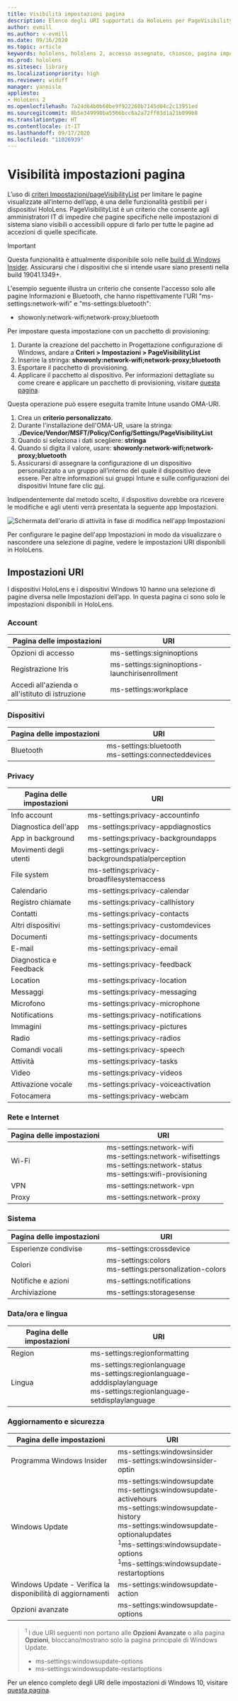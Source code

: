 ```yaml
---
title: Visibilità impostazioni pagina
description: Elenco degli URI supportati da HoloLens per PageVisibilityList e guida
author: evmill
ms.author: v-evmill
ms.date: 09/16/2020
ms.topic: article
keywords: hololens, hololens 2, accesso assegnato, chiosco, pagina impostazioni
ms.prod: hololens
ms.sitesec: library
ms.localizationpriority: high
ms.reviewer: widuff
manager: yannisle
appliesto:
- HoloLens 2
ms.openlocfilehash: 7a24d64b0b60be9f922260b7145d04c2c13951ed
ms.sourcegitcommit: 8b5e349990ba5566bcc6a2a72ff83d1a21b099b8
ms.translationtype: HT
ms.contentlocale: it-IT
ms.lasthandoff: 09/17/2020
ms.locfileid: "11026939"
---
```

# Visibilità impostazioni pagina

L’uso di [criteri Impostazioni/pageVisibilityList](https://docs.microsoft.com/windows/client-management/mdm/policy-csp-settings#settings-pagevisibilitylist) per limitare le pagine visualizzate all’interno dell’app, è una delle funzionalità gestibili per i dispositivi HoloLens. PageVisibilityList è un criterio che consente agli amministratori IT di impedire che pagine specifiche nelle impostazioni di sistema siano visibili o accessibili oppure di farlo per tutte le pagine ad accezioni di quelle specificate. 

> [!IMPORTANT]
> Questa funzionalità è attualmente disponibile solo nelle [build di Windows Insider](hololens-insider.md). Assicurarsi che i dispositivi che si intende usare siano presenti nella build 19041.1349+.

L'esempio seguente illustra un criterio che consente l'accesso solo alle pagine Informazioni e Bluetooth, che hanno rispettivamente l'URI "ms-settings:network-wifi" e "ms-settings:bluetooth":
- showonly:network-wifi;network-proxy;bluetooth

Per impostare questa impostazione con un pacchetto di provisioning: 
1. Durante la creazione del pacchetto in Progettazione configurazione di Windows, andare a **Criteri > Impostazioni > PageVisibilityList**
1. Inserire la stringa: **showonly:network-wifi;network-proxy;bluetooth**
1. Esportare il pacchetto di provisioning.
1. Applicare il pacchetto al dispositivo. Per informazioni dettagliate su come creare e applicare un pacchetto di provisioning, visitare [questa pagina](hololens-provisioning.md). 

Questa operazione può essere eseguita tramite Intune usando OMA-URI.
1. Crea un **criterio personalizzato**.
1. Durante l'installazione dell'OMA-UR, usare la stringa: **./Device/Vendor/MSFT/Policy/Config/Settings/PageVisibilityList**
1. Quando si seleziona i dati scegliere: **stringa**
1. Quando si digita il valore, usare: **showonly:network-wifi;network-proxy;bluetooth**
1. Assicurarsi di assegnare la configurazione di un dispositivo personalizzato a un gruppo all’interno del quale il dispositivo deve essere.
Per altre informazioni sui gruppi Intune e sulle configurazioni dei dispositivi Intune fare clic [qui](hololens-mdm-configure.md).

Indipendentemente dal metodo scelto, il dispositivo dovrebbe ora ricevere le modifiche e agli utenti verrà presentata la seguente app Impostazioni. 

![Schermata dell'orario di attività in fase di modifica nell'app Impostazioni](images/hololens-page-visibility-list.jpg)

Per configurare le pagine dell'app Impostazioni in modo da visualizzare o nascondere una selezione di pagine, vedere le impostazioni URI disponibili in HoloLens. 

## Impostazioni URI

I dispositivi HoloLens e i dispositivi Windows 10 hanno una selezione di pagine diversa nelle Impostazioni dell’app. In questa pagina ci sono solo le impostazioni disponibili in HoloLens. 

### Account
| Pagina delle impostazioni           | URI                                            |
|-------------------------|------------------------------------------------|
| Opzioni di accesso         | ms-settings:signinoptions                      |
| Registrazione Iris       | ms-settings:signinoptions-launchirisenrollment |
| Accedi all'azienda o all'istituto di istruzione | ms-settings:workplace                          |

### Dispositivi
| Pagina delle impostazioni | URI                          |
|---------------|------------------------------|
| Bluetooth     | ms-settings:bluetooth <br> ms-settings:connecteddevices |

### Privacy
| Pagina delle impostazioni            | URI                                             |
|--------------------------|-------------------------------------------------|
| Info account             | ms-settings:privacy-accountinfo                 |
| Diagnostica dell'app        | ms-settings:privacy-appdiagnostics              |
| App in background        | ms-settings:privacy-backgroundapps              |
| Movimenti degli utenti           | ms-settings:privacy-backgroundspatialperception |
| File system              | ms-settings:privacy-broadfilesystemaccess       |
| Calendario                 | ms-settings:privacy-calendar                    |
| Registro chiamate             | ms-settings:privacy-callhistory                 |
| Contatti                 | ms-settings:privacy-contacts                    |
| Altri dispositivi            | ms-settings:privacy-customdevices               |
| Documenti                | ms-settings:privacy-documents                   |
| E-mail                    | ms-settings:privacy-email                       |
| Diagnostica e Feedback | ms-settings:privacy-feedback                    |
| Location                 | ms-settings:privacy-location                    |
| Messaggi                | ms-settings:privacy-messaging                   |
| Microfono               | ms-settings:privacy-microphone                  |
| Notifications            | ms-settings:privacy-notifications               |
| Immagini                 | ms-settings:privacy-pictures                    |
| Radio                   | ms-settings:privacy-radios                      |
| Comandi vocali                   | ms-settings:privacy-speech                      |
| Attività                    | ms-settings:privacy-tasks                       |
| Video                   | ms-settings:privacy-videos                      |
| Attivazione vocale       | ms-settings:privacy-voiceactivation             |
| Fotocamera                   | ms-settings:privacy-webcam                      |

### Rete e Internet
| Pagina delle impostazioni | URI                              |
|---------------|----------------------------------|
| Wi-Fi  | ms-settings:network-wifi<br>ms-settings:network-wifisettings<br>ms-settings:network-status<br>ms-settings:wifi-provisioning    |
| VPN   | ms-settings:network-vpn          |
| Proxy | ms-settings:network-proxy        |

### Sistema
| Pagina delle impostazioni      | URI                                |
|--------------------|------------------------------------|
| Esperienze condivise | ms-settings:crossdevice            |
| Colori             | ms-settings:colors<br>ms-settings:personalization-colors |
| Notifiche e azioni  | ms-settings:notifications          |
| Archiviazione            | ms-settings:storagesense           |

### Data/ora e lingua
| Pagina delle impostazioni | URI                                           |
|---------------|-----------------------------------------------|
| Region        | ms-settings:regionformatting                  |
| Lingua      | ms-settings:regionlanguage<br>ms-settings:regionlanguage-adddisplaylanguage<br>ms-settings:regionlanguage-setdisplaylanguage |

### Aggiornamento e sicurezza
| Pagina delle impostazioni                         | URI                                       |
|---------------------------------------|-------------------------------------------|
| Programma Windows Insider               | ms-settings:windowsinsider <br>ms-settings:windowsinsider-optin          |
| Windows Update                        | ms-settings:windowsupdate<br> ms-settings:windowsupdate-activehours  <br> ms-settings:windowsupdate-history <br> ms-settings:windowsupdate-optionalupdates <br><sup>1</sup>ms-settings:windowsupdate-options<br><sup>1</sup>ms-settings:windowsupdate-restartoptions |
| Windows Update - Verifica la disponibilità di aggiornamenti | ms-settings:windowsupdate-action          |
| Opzioni avanzate                    | ms-settings:windowsupdate-options         |

>  <sup>1 </sup> I due URI seguenti non portano alle **Opzioni Avanzate** o alla pagina **Opzioni**, bloccano/mostrano solo la pagina principale di Windows Update. 
> - ms-settings:windowsupdate-options
> - ms-settings:windowsupdate-restartoptions 

Per un elenco completo degli URI delle impostazioni di Windows 10, visitare [questa pagina](https://docs.microsoft.com/windows/uwp/launch-resume/launch-settings-app#ms-settings-uri-scheme-reference). 
